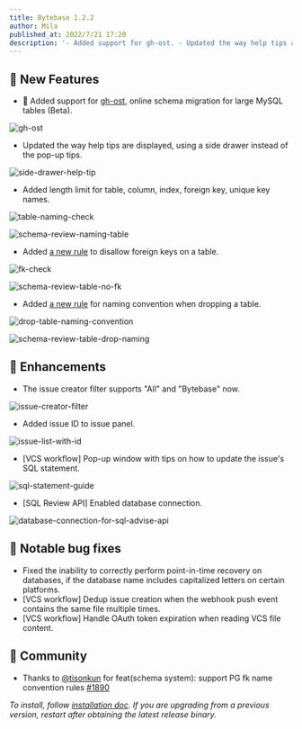 ```yaml
---
title: Bytebase 1.2.2
author: Mila
published_at: 2022/7/21 17:20
description: '- Added support for gh-ost. - Updated the way help tips are displayed, using a side drawer instead of the pop-up tips.'
---
```


## 🚀 New Features

- 👻 Added support for [gh-ost](https://github.com/github/gh-ost), online schema migration for large MySQL tables (Beta).

![gh-ost](/content/changelog/1.2.2/gh-ost.webp)

- Updated the way help tips are displayed, using a side drawer instead of the pop-up tips.

![side-drawer-help-tip](/content/changelog/1.2.2/side-drawer-help-tip.gif)

- Added length limit for table, column, index, foreign key, unique key names.

![table-naming-check](/content/changelog/1.2.2/table-naming-check.webp)

![schema-review-naming-table](/content/changelog/1.2.2/schema-review-naming-table.webp)

- Added [a new rule](https://www.bytebase.com/docs/sql-review/review-rules#table.no-foreign-key) to disallow foreign keys on a table.

![fk-check](/content/changelog/1.2.2/fk-check.webp)

![schema-review-table-no-fk](/content/changelog/1.2.2/schema-review-table-no-fk.webp)

- Added [a new rule](https://www.bytebase.com/docs/sql-review/review-rules#table.table-drop-naming) for naming convention when dropping a table.

![drop-table-naming-convention](/content/changelog/1.2.2/drop-table-naming-convention.webp)

![schema-review-table-drop-naming](/content/changelog/1.2.2/schema-review-table-drop-naming.webp)

## 🎄 Enhancements

- The issue creator filter supports "All" and "Bytebase" now.

![issue-creator-filter](/content/changelog/1.2.2/issue-creator-filter.webp)

- Added issue ID to issue panel.

![issue-list-with-id](/content/changelog/1.2.2/issue-list-with-id.webp)

- [VCS workflow] Pop-up window with tips on how to update the issue's SQL statement.

![sql-statement-guide](/content/changelog/1.2.2/sql-statement-guide.webp)

- [SQL Review API] Enabled database connection.

![database-connection-for-sql-advise-api](/content/changelog/1.2.2/database-connection-for-sql-advise-api.webp)

## 🐞 Notable bug fixes

- Fixed the inability to correctly perform point-in-time recovery on databases, if the database name includes capitalized letters on certain platforms.
- [VCS workflow] Dedup issue creation when the webhook push event contains the same file multiple times.
- [VCS workflow] Handle OAuth token expiration when reading VCS file content.

## 🎠 Community

- Thanks to [@tisonkun](https://github.com/tisonkun) for feat(schema system): support PG fk name convention rules [#1890](https://github.com/bytebase/bytebase/pull/1890)

_To install, follow [installation doc](/docs/get-started/install/overview). If you are upgrading from a previous version, restart after obtaining the latest release binary._

